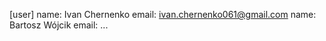 [user]
  name: Ivan Chernenko
  email: ivan.chernenko061@gmail.com
  name: Bartosz Wójcik
  email: ...
